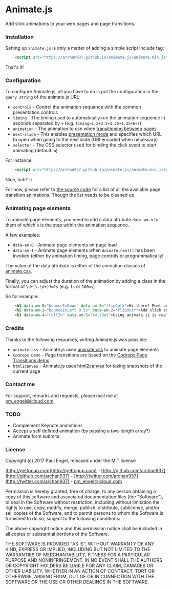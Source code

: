 # Animate.js

Add slick animations to your web pages and page transitions.

### Installation

Setting up <code>animate.js</code> is only a matter of adding a simple script include tag:
```html
    <script src="https://archan937.github.io/animate.js/animate.min.js"></script>
```
That's it!

### Configuration

To configure Animate.js, all you have to do is put the configuration in the `query string` of the animate.js URL:

  * <code>controls</code> - Control the animation sequence with the common presentation controls
  * <code>timing</code> - The timing used to automatically run the animation sequence in seconds separated by `+` (e.g. `timing=1.5+3.5+3.75+4.35+6+7`)
  * <code>animation</code> - The animation to use when [transitioning between pages](https://github.com/archan937/animate.js/blob/master/src/js/animate/pages.js#L257)
  * <code>next-slide</code> - This enables [presentation mode](http://archan937.github.io/animate.js/5.html) and specifies which URL to open when going to the next slide (URI encoded when necessary)
  * <code>selector</code> - The CSS selector used for binding the click event to start animating (default: <code>a</code>)

For instance:
```html
    <script src="http://archan937.github.io/animate.js/animate.min.js?next-slide=.%2F7.html&animation=openSesame"></script>
```
Nice, huh? :)

For now, please refer to [the source code](https://github.com/archan937/animate.js/blob/master/src/js/animate/pages.js#L257) for a list of all the available page transition animations. Though the list needs to be cleaned up.

### Animating page elements

To animate page elements, you need to add a data attribute `data-am-n` to them of which `n` is the step within the animation sequence.

A few examples:

- <code>data-am-0</code> - Animate page elements on page load
- <code>data-am-1</code> - Animate page elements when `Animate.next()` has been invoked (either by animation timing, page controls or programmatically)

The value of the data attribute is either of the animation classes of [animate.css](https://daneden.github.io/animate.css).

Finally, you can adjust the duration of the animation by adding a class in the format of `\d+(\.\d+)?m?s` (e.g. `1s` or `100ms`)

So for example:
```html
    <h1 data-am-0="bounceInDown" data-am-3="flipOutX">Hi there! Meet animate.js!</h1>
    <h2 data-am-1="bounceInLeft 0.5s" data-am-2="flipOutY">Add slick animations to your web pages and page transitions</h2>
    <h1 data-am-4="rollIn" data-am-5="rollOut">Using animate.js is really easy!</h1>
```
### Credits

Thanks to the following resources, writing Animate.js was possible:

  * <code>animate.css</code> - Animate.js used [animate.css](https://daneden.github.io/animate.css) to animate page elements
  * <code>Codrops Demo</code> - Page transitions are based on the [Codrops Page Transitions demo](http://tympanus.net/Development/PageTransitions)
  * <code>html2canvas</code> - Animate.js uses [html2canvas](https://github.com/niklasvh/html2canvas) for taking snapshots of the current page

### Contact me

For support, remarks and requests, please mail me at [pm_engel@icloud.com](mailto:pm_engel@icloud.com).

### TODO

* Complement Keynote animations
* Accept a self defined animation (by passing a two-length array?)
* Animate form submits

### License

Copyright (c) 2017 Paul Engel, released under the MIT license

[http://gettopup.com](http://gettopup.com) - [http://github.com/archan937](http://github.com/archan937) - [http://twitter.com/archan937](http://twitter.com/archan937) - [pm_engel@icloud.com](mailto:pm_engel@icloud.com)

Permission is hereby granted, free of charge, to any person obtaining a copy of this software and associated documentation files (the "Software"), to deal in the Software without restriction, including without limitation the rights to use, copy, modify, merge, publish, distribute, sublicense, and/or sell copies of the Software, and to permit persons to whom the Software is furnished to do so, subject to the following conditions:

The above copyright notice and this permission notice shall be included in all copies or substantial portions of the Software.

THE SOFTWARE IS PROVIDED "AS IS", WITHOUT WARRANTY OF ANY KIND, EXPRESS OR IMPLIED, INCLUDING BUT NOT LIMITED TO THE WARRANTIES OF MERCHANTABILITY, FITNESS FOR A PARTICULAR PURPOSE AND NONINFRINGEMENT. IN NO EVENT SHALL THE AUTHORS OR COPYRIGHT HOLDERS BE LIABLE FOR ANY CLAIM, DAMAGES OR OTHER LIABILITY, WHETHER IN AN ACTION OF CONTRACT, TORT OR OTHERWISE, ARISING FROM, OUT OF OR IN CONNECTION WITH THE SOFTWARE OR THE USE OR OTHER DEALINGS IN THE SOFTWARE.
